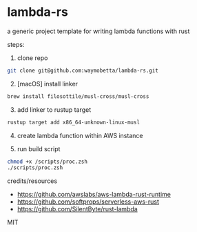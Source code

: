 # lambda-rs

a generic project template for writing lambda functions with rust

steps:

1. clone repo
```zsh
git clone git@github.com:waymobetta/lambda-rs.git
```

2. [macOS] install linker
```zsh
brew install filosottile/musl-cross/musl-cross
```

3. add linker to rustup target
```zsh
rustup target add x86_64-unknown-linux-musl
```

4. create lambda function within AWS instance

5. run build script
```zsh
chmod +x /scripts/proc.zsh
./scripts/proc.zsh
```

credits/resources
- https://github.com/awslabs/aws-lambda-rust-runtime
- https://github.com/softprops/serverless-aws-rust
- https://github.com/SilentByte/rust-lambda

MIT
